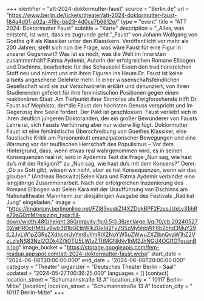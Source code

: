 +++
identifier = "att-2024-doktormutter-faust"
source = "Berlin.de"
url = "https://www.berlin.de/tickets/theater/att-2024-doktormutter-faust-184a4d01-a02a-419c-bb23-4d0ce7b6612e/"
type = "event"
title = "ATT 2024: Doktormutter Faust"
subtitle = "Karte"
description = "„Alles, was entsteht, ist wert, dass es zugrunde geht.”„Faust” von Johann Wolfgang von Goethe gilt als Klassiker unter den Klassikern. Veröffentlicht vor mehr als 200 Jahren, stellt sich nun die Frage, was wäre Faust für eine Figur in unserer Gegenwart? Was ist es noch, was die Welt im Innersten zusammenhält? Fatma Aydemir, Autorin der erfolgreichen Romane Ellbogen und Dschinns, bearbeitete für das Schauspiel Essen den traditionsreichen Stoff neu und nimmt uns mit ihren Figuren ins Heute.Dr. Faust ist keine allseits angesehene Gelehrte mehr. In einer wissenschaftsfeindlichen Gesellschaft wird sie zur Verschwörerin erklärt und denunziert, von ihren Studierenden gefeiert für ihre feministischen Positionen gegen einen reaktionären Staat. Am Tiefpunkt ihrer Sinnkrise als Ewigforschende trifft Dr. Faust auf Mephisto, der*die Faust den höchsten Genuss verspricht und im Gegenzug ihre Seele fordert. Der Pakt ist geschlossen. Faust verliebt sich in ihren deutlich jüngeren Doktoranden, der ein großer Bewunderer von Fausts Lehre ist, sich Fausts Verführung aber nur widerwillig fügt. Doktormutter Faust ist eine feministische Überschreibung von Goethes Klassiker, eine faustische Kritik am Personenkult emanzipatorischer Bewegungen und eine Warnung vor der teuflischen Herrschaft des Populismus – Vor dem Hintergrund, dass, wenn etwas real wahrgenommen wird, es in seinen Konsequenzen real ist, wird in Aydemirs Text die Frage „Nun sag, wie hast du’s mit der Religion?” zu „Nun sag, wie hast du’s mit dem Konsens?” Denn: „Ob es Gott gibt, wissen wir nicht, aber es hat Konsequenzen, wenn wir das glauben.” (Andreas Reckwitz)Selen Kara und Fatma Aydemir verbindet eine langjährige Zusammenarbeit. Nach der erfolgreichen Inszenierung des Romans Ellbogen war Selen Kara mit der Uraufführung von Dschinns am Nationaltheater Mannheim zur diesjährigen Ausgabe des Festivals „Radikal Jung” eingeladen."
image = "https://imgproxy.berlinonline.net/FZl83xuskZf4XZDgkBPF2FzssJUxLy31jhRe79aG0mM/resizing_type:fill-down/width:480/height:360/gravity:fp:0.5:0.38/enlarge:1/q:70/cb:2024052702/aHR0cHM6Ly9wb3B1bGEtbWlkZGxld2FyZS5zMy5hbWF6b25hd3MuY29tL2JvLW1pZGRsZXdhcmUvYm8uYmRlX2NoYW5uZWwuZXZlbnQvaW1hZ2VzLzIxNS83NzI2ODk4Zi1iOTU5LWIzZTItMGNkNy1hM2JhNGU4OGI1OTguanBn.jpg"
image_bucket = "https://storage.googleapis.com/fem-readup.appspot.com/att-2024-doktormutter-faust.webp"
start_date = "2024-06-08T20:00:00.000"
end_date = "2024-06-08T20:00:00.000"
category = "Theater"
organizer = "Deutsches Theater Berlin - Saal"
updated = "2024-05-27T00:36:25.000"
languages = []
[contact]
location_street = "Schumannstraße 13 A"
location_city = " 10117 Berlin-Mitte"
[location]
location_street = "Schumannstraße 13 A"
location_city = " 10117 Berlin-Mitte"
+++